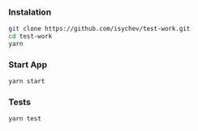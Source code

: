 ### Instalation
 ```sh
 git clone https://github.com/isychev/test-work.git
 cd test-work
 yarn
 ```
 ### Start App
 ```sh
 yarn start
 ```
 ### Tests
 ```sh
 yarn test
 ```